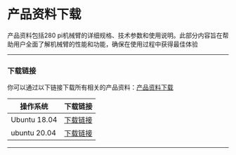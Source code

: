 # 产品资料下载
产品资料包括280 pi机械臂的详细规格、技术参数和使用说明。此部分内容旨在帮助用户全面了解机械臂的性能和功能，确保在使用过程中获得最佳体验

---

### 下载链接
你可以通过以下链接下载所有相关的产品资料：[产品资料下载](https://www.elephantrobotics.com/support/)

| 操作系统   | 下载链接 |
|------------|----------|
| Ubuntu 18.04 | [下载链接](https://download-elephantrobotics.oss-cn-shenzhen.aliyuncs.com/Product_software/iMage-ISO/myCobot-280/myCobot_280_ubuntu_V20221030-shrink.zip) |
| ubuntu 20.04 | [下载链接](https://download-elephantrobotics.oss-cn-shenzhen.aliyuncs.com/Product_software/iMage-ISO/myCobot-280/myCobot_280_ubuntu_V20230222_20.04Pi_aarch64_shrunk.img.gz) |

---

